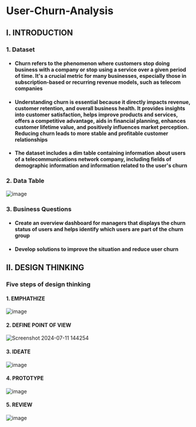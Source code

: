 # User-Churn-Analysis
## I. INTRODUCTION 
### 1. Dataset
- #### Churn refers to the phenomenon where customers stop doing business with a company or stop using a service over a given period of time. It's a crucial metric for many businesses, especially those in subscription-based or recurring revenue models, such as telecom companies
- #### Understanding churn is essential because it directly impacts revenue, customer retention, and overall business health. It provides insights into customer satisfaction, helps improve products and services, offers a competitive advantage, aids in financial planning, enhances customer lifetime value, and positively influences market perception. Reducing churn leads to more stable and profitable customer relationships
- #### The dataset includes a dim table containing information about users of a telecommunications network company, including fields of demographic information and information related to the user's churn
### 2. Data Table
![image](https://github.com/nguyenhieu0516/User-Churn-Analysis/assets/135586659/acbb1995-a804-4846-94a8-f99140342538)
### 3. Business Questions
- #### Create an overview dashboard for managers that displays the churn status of users and helps identify which users are part of the churn group
- #### Develop solutions to improve the situation and reduce user churn

## II. DESIGN THINKING
### Five steps of design thinking
#### 1. EMPHATHIZE
![image](https://github.com/nguyenhieu0516/User-Churn-Analysis/assets/135586659/ae1db5d9-928b-4d05-bef5-a30c32be9f90)
#### 2. DEFINE POINT OF VIEW
![Screenshot 2024-07-11 144254](https://github.com/nguyenhieu0516/User-Churn-Analysis/assets/135586659/944da576-1fb4-4f0f-ae89-43fddc1ddf11)
#### 3. IDEATE
![image](https://github.com/nguyenhieu0516/User-Churn-Analysis/assets/135586659/f327a760-937d-42c1-ae42-2e80c4c42320)
#### 4. PROTOTYPE
![image](https://github.com/nguyenhieu0516/User-Churn-Analysis/assets/135586659/4ff24a03-5a52-4696-93fe-04b08dff9ffe)
#### 5. REVIEW
![image](https://github.com/nguyenhieu0516/User-Churn-Analysis/assets/135586659/a670d53f-6164-4cda-a0e1-9fc79959fb9b)
